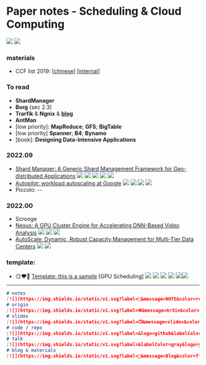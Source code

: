 

# Paper notes - Scheduling & Cloud Computing

[![](https://img.shields.io/github/repo-size/gg-lc/papernotes-scheduling?label=repo%20size)](https://github.com/gg-lc/papernotes-scheduling) [![](https://img.shields.io/github/directory-file-count/gg-lc/papernotes-scheduling/paper?label=total%20papers&labelColor=gray&color=red)](paper)

### materials

* CCF list 2019: [[chinese](materials/CCF_chinese.pdf)] [[internal](materials/CCF_internal.pdf)]

[//]: https://img.shields.io/static/v1.svg?label=abc&amp;message=abc&amp;color=blue&amp;labelColor=gray
[//]: https://blog.csdn.net/luo15242208310/article/details/114530777

### To read

* **ShardManager**
* **Borg** (sec 2.3)
* **Trarfik** & **Ngnix** & [**blog**](https://logz.io/blog/best-open-source-load-balancers/)
* **AntMan**
* [low priority]: **MapReduce**; **GFS**; **BigTable**
* [low priority] **Spanner**; **B4**; **Bynamo**
* [book]: **Designing Data-Intensive Applications**

### 2022.09

* [Shard Manager: A Generic Shard Management Framework for Geo-distributed Applications](paper/[2]Shard_Manager.pdf) [![](https://img.shields.io/static/v1.svg?label=📝&message=NOTE&color=red)](notes/shard_manager.md) [![](https://img.shields.io/static/v1.svg?label=[A]&message=SOSP'21&color=purple)](https://dl.acm.org/doi/10.1145/3477132.3483546) [![](https://img.shields.io/static/v1.svg?label=📺&message=slides&color=green)](materials/xx.pdf) [![](https://img.shields.io/static/v1.svg?label=&labelColor=gray&logo=youtube&logoColor=red&message=TALK&color=yellow)](https://youtu.be/OMI52r-thFA) [![](https://img.shields.io/static/v1.svg?label=📑&message=Blog&color=ffa000)](https://engineering.fb.com/2020/08/24/production-engineering/scaling-services-with-shard-manager/)
* [Autopilot: workload autoscaling at Google](paper/[2]Autopilot.pdf) [![](https://img.shields.io/static/v1.svg?label=📝&message=NOTE&color=red)](notes/autopilot.md) [![](https://img.shields.io/static/v1.svg?label=[B]&message=EuroSys'20&color=purple)](https://dl.acm.org/doi/abs/10.1145/3342195.3387524) [![](https://img.shields.io/static/v1.svg?label=📺&message=slides&color=green)](materials/autopilot.pdf) [![](https://img.shields.io/static/v1.svg?label=&labelColor=gray&logo=youtube&logoColor=red&message=TALK&color=yellow)](https://youtu.be/RVXvMgNG10w)
* Piccolo: --

### 2022.00

* Scrooge
* [Nexus: A GPU Cluster Engine for Accelerating DNN-Based Video Analysis](paper/[1]AutoScale.pdf) [![](https://img.shields.io/static/v1.svg?label=[A]&labelColor=gray&message=SOSP'19&color=purple)](https://dl.acm.org/doi/10.1145/3341301.3359658) [![](https://img.shields.io/static/v1.svg?label=📺&message=slides&color=green)](materials/nexus.pdf) [![](https://img.shields.io/static/v1.svg?label=📹&labelColor=gray&message=TALK&color=yellow)](https://sosp19.rcs.uwaterloo.ca/videos/D2-S2-P3.mp4)
* [AutoScale: Dynamic, Robust Capacity Management for Multi-Tier Data Centers](paper/[1]Nexus.pdf) [![](https://img.shields.io/static/v1.svg?label=📝&message=NOTE&color=red)](notes/autoscale.md) [![](https://img.shields.io/static/v1.svg?label=[A]&labelColor=gray&message=TOCS'12&color=purple)](https://dl.acm.org/doi/10.1145/2382553.2382556)

### template:

* :smirk::heart::bookmark: [Template: this is a sample](paper/xx.pdf) [GPU Scheduling] [![](https://img.shields.io/static/v1.svg?label=📑&message=NOTE&color=red)](notes/xxx.md) [![](https://img.shields.io/static/v1.svg?label=🌐&message=ArXiv&color=purple)](https://www.usenix.org/conference/osdi22) [![](https://img.shields.io/static/v1.svg?label=&logo=github&labelColor=gray&message=CODE&color=blue)](https://github.com/gg-lc/papernotes-rlsys) [![](https://img.shields.io/static/v1.svg?label=📺&message=slides&color=green)](/materials/xx.pdf) [![](https://img.shields.io/static/v1.svg?label=&labelColor=gray&logo=youtube&logoColor=red&message=TALK&color=yellow)](https://papertalk.org/index)[![](https://img.shields.io/static/v1.svg?label=📑&message=Blog&color=ffa000)](link)



----------------------



```markdown
# notes
[![](https://img.shields.io/static/v1.svg?label=📝&message=NOTE&color=red)](notes/xxx.md)
# origin
[![](https://img.shields.io/static/v1.svg?label=🌐&message=ArXiv&color=purple)](link)
# slides
[![](https://img.shields.io/static/v1.svg?label=📺&message=slides&color=green)](materials/xx.pdf)
# code / repo
[![](https://img.shields.io/static/v1.svg?label=&logo=github&labelColor=gray&message=CODE&color=blue)](link)
# talk
[![](https://img.shields.io/static/v1.svg?label=&labelColor=gray&logo=youtube&logoColor=red&message=TALK&color=yellow)](link)
# blog & materials
[![](https://img.shields.io/static/v1.svg?label=📑&message=Blog&color=ffa000)](link)
```

